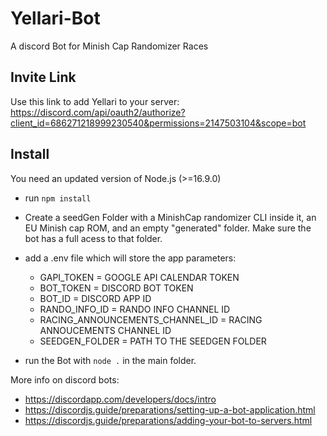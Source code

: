 # Yellari-Bot
A discord Bot for Minish Cap Randomizer Races

## Invite Link

Use this link to add Yellari to your server: https://discord.com/api/oauth2/authorize?client_id=686271218999230540&permissions=2147503104&scope=bot

## Install

You need an updated version of Node.js (>=16.9.0)

- run ```npm install```

- Create a seedGen Folder with a MinishCap randomizer CLI inside it, an EU Minish cap ROM, and an empty "generated" folder. Make sure the bot has a full acess to that folder.

- add a .env file which will store the app parameters:
  - GAPI_TOKEN = GOOGLE API CALENDAR TOKEN
  - BOT_TOKEN = DISCORD BOT TOKEN
  - BOT_ID = DISCORD APP ID
  - RANDO_INFO_ID = RANDO INFO CHANNEL ID
  - RACING_ANNOUNCEMENTS_CHANNEL_ID = RACING ANNOUCEMENTS CHANNEL ID
  - SEEDGEN_FOLDER = PATH TO THE SEEDGEN FOLDER


- run the Bot with ```node .``` in the main folder.

More info on discord bots:
 - https://discordapp.com/developers/docs/intro
 - https://discordjs.guide/preparations/setting-up-a-bot-application.html
 - https://discordjs.guide/preparations/adding-your-bot-to-servers.html
